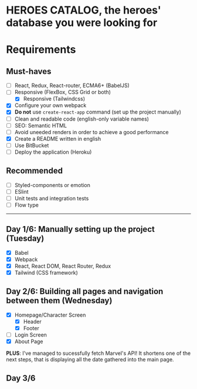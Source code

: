 # HEROES CATALOG, the heroes' database you were looking for

# Requirements

## Must-haves

- [ ] React, Redux, React-router, ECMA6+ (BabelJS)
- [ ] Responsive (FlexBox, CSS Grid or both)
  - [x] Responsive (Tailwindcss)
- [x] Configure your own webpack
- [x] **Do not** use `create-react-app` command (set up the project manually)
- [ ] Clean and readable code (english-only variable names)
- [ ] SEO: Semantic HTML
- [ ] Avoid uneeded renders in order to achieve a good performance
- [x] Create a README written in english
- [ ] Use BitBucket
- [ ] Deploy the application (Heroku)

## Recommended

- [ ] Styled-components or emotion
- [ ] ESlint
- [ ] Unit tests and integration tests
- [ ] Flow type

***

## Day 1/6: Manually setting up the project (Tuesday)

- [x] Babel
- [x] Webpack
- [x] React, React DOM, React Router, Redux
- [x] Tailwind (CSS framework)

## Day 2/6: Building all pages and navigation between them (Wednesday)

- [x] Homepage/Character Screen
  - [x] Header
  - [x] Footer
- [ ] Login Screen
- [x] About Page

**PLUS**: I've managed to sucessfully fetch Marvel's API! It shortens one of the next steps, that is displaying all the date gathered into the main page.

## Day 3/6

